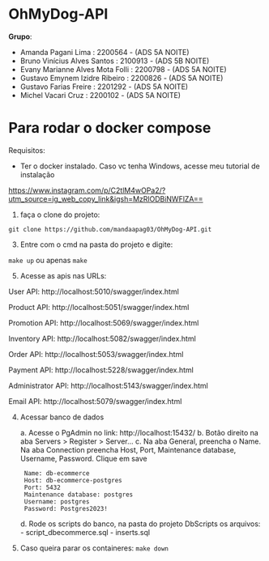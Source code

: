 # OhMyDog-API
**Grupo**:
- Amanda Pagani Lima : 2200564 - (ADS 5A NOITE)
- Bruno Vinícius Alves Santos : 2100913 - (ADS 5B NOITE)
- Evany Marianne Alves Mota Folli : 2200798 - (ADS 5A NOITE)
- Gustavo Emynem Izidre Ribeiro :  2200826 - (ADS 5A NOITE)
- Gustavo Farias Freire : 2201292 - (ADS 5A NOITE)
- Michel Vacari Cruz : 2200102 - (ADS 5A NOITE)

# Para rodar o docker compose
Requisitos: 
- Ter o docker instalado. Caso vc tenha Windows, acesse meu tutorial de instalação

https://www.instagram.com/p/C2tlM4wOPa2/?utm_source=ig_web_copy_link&igsh=MzRlODBiNWFlZA==

1. faça o clone do projeto:
   
`git clone https://github.com/mandaapag03/OhMyDog-API.git`

3. Entre com o cmd na pasta do projeto e digite:
   
`make up` ou apenas `make`

5. Acesse as apis nas URLs:

User API:
http://localhost:5010/swagger/index.html

Product API:
http://localhost:5051/swagger/index.html

Promotion API:
http://localhost:5069/swagger/index.html

Inventory API:
http://localhost:5082/swagger/index.html

Order API:
http://localhost:5053/swagger/index.html

Payment API:
http://localhost:5228/swagger/index.html

Administrator API:
http://localhost:5143/swagger/index.html

Email API:
http://localhost:5079/swagger/index.html


4. Acessar banco de dados
   
    a. Acesse o PgAdmin no link: http://localhost:15432/
    b. Botão direito na aba Servers > Register > Server...
    c. Na aba General, preencha o Name. Na aba Connection preencha Host, Port, Maintenance database, Username, Password. Clique em save
        
        Name: db-ecommerce
        Host: db-ecommerce-postgres
        Port: 5432
        Maintenance database: postgres
        Username: postgres
        Password: Postgres2023!
        
    d. Rode os scripts do banco, na pasta do projeto DbScripts os arquivos:
        - script_dbecommerce.sql
        - inserts.sql
6. Caso queira parar os containeres:
`make down`
